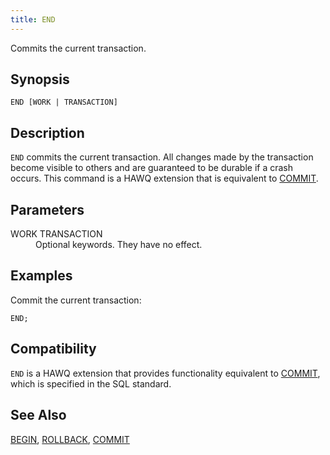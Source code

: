 ```yaml
---
title: END
---
```


<!--
Licensed to the Apache Software Foundation (ASF) under one
or more contributor license agreements.  See the NOTICE file
distributed with this work for additional information
regarding copyright ownership.  The ASF licenses this file
to you under the Apache License, Version 2.0 (the
"License"); you may not use this file except in compliance
with the License.  You may obtain a copy of the License at

  http://www.apache.org/licenses/LICENSE-2.0

Unless required by applicable law or agreed to in writing,
software distributed under the License is distributed on an
"AS IS" BASIS, WITHOUT WARRANTIES OR CONDITIONS OF ANY
KIND, either express or implied.  See the License for the
specific language governing permissions and limitations
under the License.
-->

Commits the current transaction.

## Synopsis<a id="topic1__section2"></a>

``` pre
END [WORK | TRANSACTION]
```

## Description<a id="topic1__section3"></a>

`END` commits the current transaction. All changes made by the transaction become visible to others and are guaranteed to be durable if a crash occurs. This command is a HAWQ extension that is equivalent to [COMMIT](COMMIT.html).

## Parameters<a id="topic1__section4"></a>

<dt>WORK  
TRANSACTION  </dt>
<dd>Optional keywords. They have no effect.</dd>

## Examples<a id="topic1__section5"></a>

Commit the current transaction:

``` pre
END;
```

## Compatibility<a id="topic1__section6"></a>

`END` is a HAWQ extension that provides functionality equivalent to [COMMIT](COMMIT.html), which is specified in the SQL standard.

## See Also<a id="topic1__section7"></a>

[BEGIN](BEGIN.html), [ROLLBACK](ROLLBACK.html), [COMMIT](COMMIT.html)
